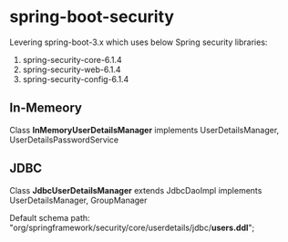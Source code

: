 # spring-boot-security

Levering spring-boot-3.x which uses below Spring security libraries:

1. spring-security-core-6.1.4
2. spring-security-web-6.1.4
3. spring-security-config-6.1.4

## In-Memeory
Class **InMemoryUserDetailsManager** implements UserDetailsManager, UserDetailsPasswordService

## JDBC
Class **JdbcUserDetailsManager** extends JdbcDaoImpl implements UserDetailsManager, GroupManager 

Default schema path:
 "org/springframework/security/core/userdetails/jdbc/**users.ddl**";
